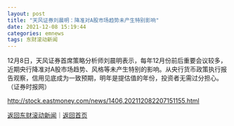 ```yaml
---
layout: post
title: "天风证券刘晨明：降准对A股市场趋势未产生特别影响"
date: 2021-12-08 15:19:44
categories: emnews
tags: 东财滚动新闻
---
```


12月8日，天风证券首席策略分析师刘晨明表示，每年12月份前后重要会议较多，近期央行降准对A股市场趋势、风格等未产生特别的影响。从央行货币政策执行报告观察，信用见底成为一致预期，明年是提估值的年份，投资者无需过分担心。（证券时报网）

<http://stock.eastmoney.com/news/1406,202112082207151155.html>

[返回东财滚动新闻](//finews.withounder.com/emnews/)｜[返回首页](//finews.withounder.com/)